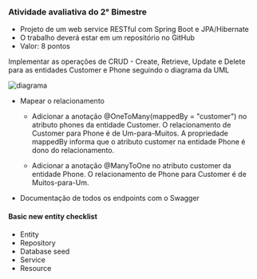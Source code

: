 ### Atividade avaliativa do 2° Bimestre

* Projeto de um web service RESTful com Spring Boot e JPA/Hibernate
* O trabalho deverá estar em um repositório no GitHub
* Valor: 8 pontos

Implementar as operações de CRUD - Create, Retrieve, Update e Delete para as entidades Customer e Phone seguindo o diagrama da UML

![diagrama](https://user-images.githubusercontent.com/56240254/99082364-d4336600-25a2-11eb-933d-5bdf8062a76d.PNG)

* Mapear o relacionamento
    * Adicionar a anotação @OneToMany(mappedBy = "customer") no atributo phones da entidade Customer. O relacionamento de Customer para Phone é de Um-para-Muitos.
    A propriedade mappedBy informa que o atributo customer na entidade Phone é dono do relacionamento.

    * Adicionar a anotação @ManyToOne no atributo customer da entidade Phone.
    O relacionamento de Phone para Customer é de Muitos-para-Um.

* Documentação de todos os endpoints com o Swagger

#### Basic new entity checklist
   * Entity
   * Repository
   * Database seed
   * Service
   * Resource

